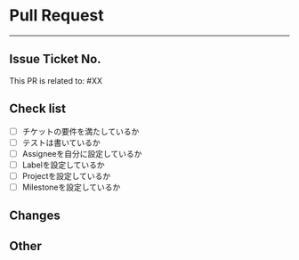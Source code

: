 # Pull Request

---

## Issue Ticket No.
<!--  Issue番号を記載  -->
This PR is related to: #XX

## Check list
<!--
  チェックリストを埋めてください
  チェックリストは - [x]とすることでチェックがつきます
  すべてのチェックがついていることを確認してください
-->
- [ ] チケットの要件を満たしているか
- [ ] テストは書いているか
- [ ] Assigneeを自分に設定しているか
- [ ] Labelを設定しているか
- [ ] Projectを設定しているか
- [ ] Milestoneを設定しているか

## Changes
<!-- 変更・実装箇所を箇条書きで記載してください -->

## Other
<!-- その他特記事項があれば -->

